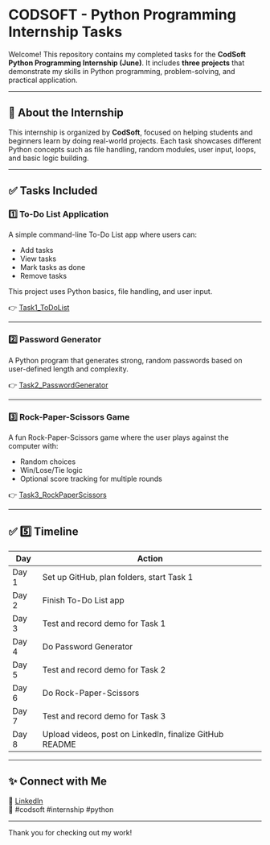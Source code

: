 # CODSOFT - Python Programming Internship Tasks

Welcome! This repository contains my completed tasks for the **CodSoft Python Programming Internship (June)**.
It includes **three projects** that demonstrate my skills in Python programming, problem-solving, and practical application.

---

## 📌 About the Internship

This internship is organized by **CodSoft**, focused on helping students and beginners learn by doing real-world projects.
Each task showcases different Python concepts such as file handling, random modules, user input, loops, and basic logic building.

---

## ✅ Tasks Included

### 1️⃣ To-Do List Application

A simple command-line To-Do List app where users can:
- Add tasks
- View tasks
- Mark tasks as done
- Remove tasks

This project uses Python basics, file handling, and user input.

👉 [Task1_ToDoList](./Task1_ToDoList)

---

### 2️⃣ Password Generator

A Python program that generates strong, random passwords based on user-defined length and complexity.

👉 [Task2_PasswordGenerator](./Task2_PasswordGenerator)

---

### 3️⃣ Rock-Paper-Scissors Game

A fun Rock-Paper-Scissors game where the user plays against the computer with:
- Random choices
- Win/Lose/Tie logic
- Optional score tracking for multiple rounds

👉 [Task3_RockPaperScissors](./Task3_RockPaperScissors)

---

## ✅ 5️⃣ Timeline

| Day   | Action                                        |
|-------|-----------------------------------------------|
| Day 1 | Set up GitHub, plan folders, start Task 1     |
| Day 2 | Finish To-Do List app                         |
| Day 3 | Test and record demo for Task 1               |
| Day 4 | Do Password Generator                         |
| Day 5 | Test and record demo for Task 2               |
| Day 6 | Do Rock-Paper-Scissors                        |
| Day 7 | Test and record demo for Task 3               |
| Day 8 | Upload videos, post on LinkedIn, finalize GitHub README |

---

## ✨ Connect with Me

🔗 [LinkedIn](www.linkedin.com/in/sarthakchaudhary24)  
📌 #codsoft #internship #python

---

Thank you for checking out my work!
